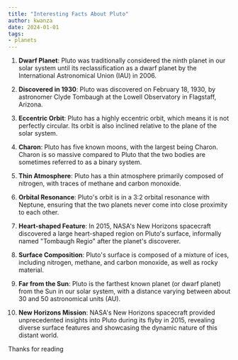 ```yaml
---
title: "Interesting Facts About Pluto"
author: kwanza
date: 2024-01-01
tags:
- planets
---
```


1. **Dwarf Planet**: Pluto was traditionally considered the ninth planet in our solar system until its reclassification as a dwarf planet by the International Astronomical Union (IAU) in 2006.

2. **Discovered in 1930**: Pluto was discovered on February 18, 1930, by astronomer Clyde Tombaugh at the Lowell Observatory in Flagstaff, Arizona.

3. **Eccentric Orbit**: Pluto has a highly eccentric orbit, which means it is not perfectly circular. Its orbit is also inclined relative to the plane of the solar system.

4. **Charon**: Pluto has five known moons, with the largest being Charon. Charon is so massive compared to Pluto that the two bodies are sometimes referred to as a binary system.

5. **Thin Atmosphere**: Pluto has a thin atmosphere primarily composed of nitrogen, with traces of methane and carbon monoxide.

6. **Orbital Resonance**: Pluto's orbit is in a 3:2 orbital resonance with Neptune, ensuring that the two planets never come into close proximity to each other.

7. **Heart-shaped Feature**: In 2015, NASA's New Horizons spacecraft discovered a large heart-shaped region on Pluto's surface, informally named "Tombaugh Regio" after the planet's discoverer.

8. **Surface Composition**: Pluto's surface is composed of a mixture of ices, including nitrogen, methane, and carbon monoxide, as well as rocky material.

9. **Far from the Sun**: Pluto is the farthest known planet (or dwarf planet) from the Sun in our solar system, with a distance varying between about 30 and 50 astronomical units (AU).

10. **New Horizons Mission**: NASA's New Horizons spacecraft provided unprecedented insights into Pluto during its flyby in 2015, revealing diverse surface features and showcasing the dynamic nature of this distant world.


Thanks for reading
